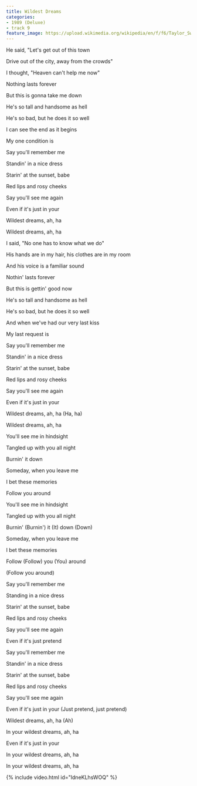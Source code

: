 ```yaml
---
title: Wildest Dreams
categories:
- 1989 (Deluxe)
- track 9
feature_image: https://upload.wikimedia.org/wikipedia/en/f/f6/Taylor_Swift_-_1989.png
--- 
```

He said, "Let's get out of this town

Drive out of the city, away from the crowds"

I thought, "Heaven can't help me now"

Nothing lasts forever

But this is gonna take me down

He's so tall and handsome as hell

He's so bad, but he does it so well

I can see the end as it begins

My one condition is

Say you'll remember me

Standin' in a nice dress

Starin' at the sunset, babe

Red lips and rosy cheeks

Say you'll see me again

Even if it's just in your

Wildest dreams, ah, ha

Wildest dreams, ah, ha

I said, "No one has to know what we do"

His hands are in my hair, his clothes are in my room

And his voice is a familiar sound

Nothin' lasts forever

But this is gettin' good now

He's so tall and handsome as hell

He's so bad, but he does it so well

And when we've had our very last kiss

My last request is

Say you'll remember me

Standin' in a nice dress

Starin' at the sunset, babe

Red lips and rosy cheeks

Say you'll see me again

Even if it's just in your

Wildest dreams, ah, ha (Ha, ha)

Wildest dreams, ah, ha

You'll see me in hindsight

Tangled up with you all night

Burnin' it down

Someday, when you leave me

I bet these memories

Follow you around

You'll see me in hindsight

Tangled up with you all night

Burnin' (Burnin') it (It) down (Down)

Someday, when you leave me

I bet these memories

Follow (Follow) you (You) around

(Follow you around)

Say you'll remember me

Standing in a nice dress

Starin' at the sunset, babe

Red lips and rosy cheeks

Say you'll see me again

Even if it's just pretend

Say you'll remember me

Standin' in a nice dress

Starin' at the sunset, babe

Red lips and rosy cheeks

Say you'll see me again

Even if it's just in your (Just pretend, just pretend)

Wildest dreams, ah, ha (Ah)

In your wildest dreams, ah, ha

Even if it's just in your

In your wildest dreams, ah, ha

In your wildest dreams, ah, ha

{% include video.html id="IdneKLhsWOQ" %}

